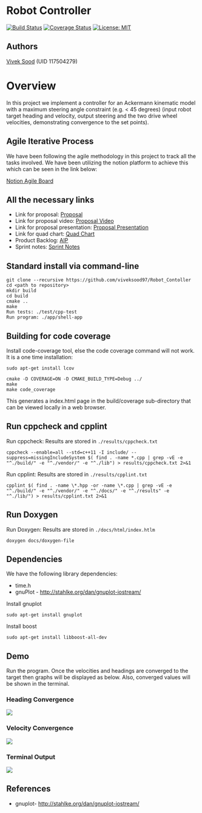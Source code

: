 # Robot Controller
[![Build Status](https://app.travis-ci.com/viveksood97/Robot_Contoller.svg?branch=main)](https://app.travis-ci.com/viveksood97/Robot_Contoller) 
[![Coverage Status](https://coveralls.io/repos/github/viveksood97/Robot_Contoller/badge.svg?branch=main)](https://coveralls.io/github/viveksood97/Robot_Contoller?branch=main)
[![License: MIT](https://img.shields.io/badge/License-MIT-Default.svg)](https://opensource.org/licenses/MIT)


## Authors
[Vivek Sood](<https://github.com/viveksood97>) (UID 117504279)




# Overview
In this project we implement a controller for an Ackermann kinematic model with a maximum steering angle constraint (e.g. < 45 degrees) (input robot target heading and velocity, output steering and the two drive wheel velocities, demonstrating convergence to the set points).

## Agile Iterative Process
We have been following the agile methodology in this project to track all the tasks involved. We have been utilizing the notion platform to achieve this which can be seen in the link below:

[Notion Agile Board](https://www.notion.so/ba2e3747132a4b9585c73f50611917ac?v=434d3c71adf3443cb7631cdf5d560166)

## All the necessary links 
- Link for proposal: [Proposal](https://drive.google.com/file/d/1wLCBFTQJ4ZTIBm7_OMXAdsh-fdLl33LF/view)
- Link for proposal video: [Proposal Video](https://drive.google.com/drive/folders/1sYS6UQOdyQys9J8Een5iecVueSnCdDFZ)
- Link for proposal presentation: [Proposal Presentation](https://docs.google.com/presentation/d/1iLKKHUWsUh4rI2HVl6a0bfbaCnp-vlT2/edit#slide=id.gf6065eecf8_0_326)
- Link for quad chart: [Quad Chart](https://drive.google.com/file/d/16Bhl7vpuL6NwU_m8zxUkITL6Cl9oWY0c/view)
- Product Backlog: [AIP](https://docs.google.com/spreadsheets/d/1ycvQy3vhNMT0W67lCo_2hgW9C9ZCRkmT/edit?rtpof=true)
- Sprint notes: [Sprint Notes](https://docs.google.com/document/d/1DLwu79wBspcvC7MmG0XjFKFsAxMGOrq1Snp_ugRyVxg/edit)

## Standard install via command-line
```
git clone --recursive https://github.com/viveksood97/Robot_Contoller
cd <path to repository>
mkdir build
cd build
cmake ..
make
Run tests: ./test/cpp-test
Run program: ./app/shell-app
```


## Building for code coverage
Install code-coverage tool, else the code coverage command will not work. It is a one time installation: 
```
sudo apt-get install lcov
```
```
cmake -D COVERAGE=ON -D CMAKE_BUILD_TYPE=Debug ../
make
make code_coverage
```

This generates a index.html page in the build/coverage sub-directory that can be viewed locally in a web browser.

## Run cppcheck and cpplint
Run cppcheck: Results are stored in `./results/cppcheck.txt` 
```
cppcheck --enable=all --std=c++11 -I include/ --suppress=missingIncludeSystem $( find . -name *.cpp | grep -vE -e "^./build/" -e "^./vendor/" -e "^./lib") > results/cppcheck.txt 2>&1
```

Run cpplint: Results are stored in `./results/cpplint.txt`
```
cpplint $( find . -name \*.hpp -or -name \*.cpp | grep -vE -e "^./build/" -e "^./vendor/" -e "^./docs/" -e "^./results" -e "^./lib/") > results/cpplint.txt 2>&1
```

## Run Doxygen
Run Doxygen: Results are stored in `./docs/html/index.htlm`
```
doxygen docs/doxygen-file
```

## Dependencies
We have the following library dependencies:
- time.h 
- gnuPlot - http://stahlke.org/dan/gnuplot-iostream/

Install gnuplot
```
sudo apt-get install gnuplot
```
Install boost
```
sudo apt-get install libboost-all-dev
```
## Demo
Run the program. Once the velocities and headings are converged to the target then graphs will be displayed as below. Also, converged values will be shown in the terminal.

### Heading Convergence
![](output/gnuplot_headings.png)

### Velocity Convergence
![](output/gnuPlot_velocities.png)

### Terminal Output 
![](output/terminal.png)

## References
- gnuplot- http://stahlke.org/dan/gnuplot-iostream/